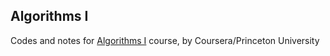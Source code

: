 ## Algorithms I

Codes and notes for [Algorithms I](https://www.coursera.org/learn/algorithms-part1/) course, by Coursera/Princeton University